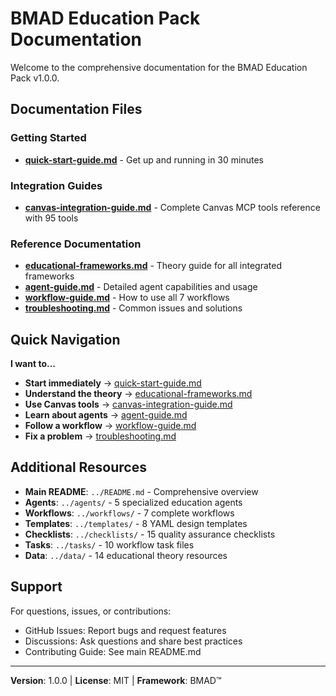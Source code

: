 # BMAD Education Pack Documentation

Welcome to the comprehensive documentation for the BMAD Education Pack v1.0.0.

## Documentation Files

### Getting Started
- **[quick-start-guide.md](quick-start-guide.md)** - Get up and running in 30 minutes

### Integration Guides
- **[canvas-integration-guide.md](canvas-integration-guide.md)** - Complete Canvas MCP tools reference with 95 tools

### Reference Documentation
- **[educational-frameworks.md](educational-frameworks.md)** - Theory guide for all integrated frameworks
- **[agent-guide.md](agent-guide.md)** - Detailed agent capabilities and usage
- **[workflow-guide.md](workflow-guide.md)** - How to use all 7 workflows
- **[troubleshooting.md](troubleshooting.md)** - Common issues and solutions

## Quick Navigation

**I want to...**
- **Start immediately** → [quick-start-guide.md](quick-start-guide.md)
- **Understand the theory** → [educational-frameworks.md](educational-frameworks.md)
- **Use Canvas tools** → [canvas-integration-guide.md](canvas-integration-guide.md)
- **Learn about agents** → [agent-guide.md](agent-guide.md)
- **Follow a workflow** → [workflow-guide.md](workflow-guide.md)
- **Fix a problem** → [troubleshooting.md](troubleshooting.md)

## Additional Resources

- **Main README**: `../README.md` - Comprehensive overview
- **Agents**: `../agents/` - 5 specialized education agents
- **Workflows**: `../workflows/` - 7 complete workflows
- **Templates**: `../templates/` - 8 YAML design templates
- **Checklists**: `../checklists/` - 15 quality assurance checklists
- **Tasks**: `../tasks/` - 10 workflow task files
- **Data**: `../data/` - 14 educational theory resources

## Support

For questions, issues, or contributions:
- GitHub Issues: Report bugs and request features
- Discussions: Ask questions and share best practices
- Contributing Guide: See main README.md

---

**Version**: 1.0.0 | **License**: MIT | **Framework**: BMAD™
